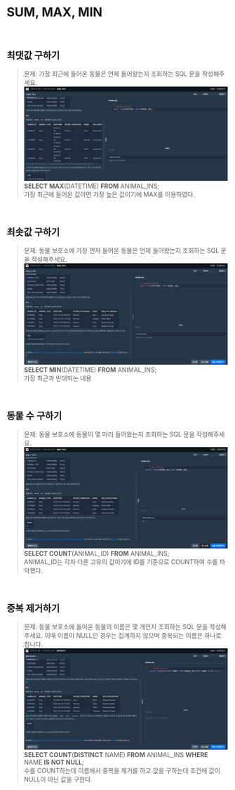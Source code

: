 # SUM, MAX, MIN
<br>

## 최댓값 구하기
>문제: 가장 최근에 들어온 동물은 언제 들어왔는지 조회하는 SQL 문을 작성해주세요.  
>![img](./02_01.jpg)  
>**SELECT MAX**(DATETIME) **FROM** ANIMAL_INS;  
>가장 최근에 들어온 값이면 가장 높은 값이기에 MAX를 이용하였다.
>

<br> 

## 최솟값 구하기
>문제: 동물 보호소에 가장 먼저 들어온 동물은 언제 들어왔는지 조회하는 SQL 문을 작성해주세요.  
>![img](./02_02.jpg)  
>**SELECT MIN**(DATETIME) **FROM** ANIMAL_INS;  
>가장 최근과 반대되는 내용  

<br>

## 동물 수 구하기
>문제: 동물 보호소에 동물이 몇 마리 들어왔는지 조회하는 SQL 문을 작성해주세요.  
>![img](./02_03.jpg)  
>**SELECT COUNT**(ANIMAL_ID) **FROM** ANIMAL_INS;    
>ANIMAL_ID는 각자 다른 고유의 값이기에 ID를 기준으로 COUNT하여 수를 파악했다.

<br>

## 중복 제거하기
>문제: 동물 보호소에 들어온 동물의 이름은 몇 개인지 조회하는 SQL 문을 작성해주세요. 이때 이름이 NULL인 경우는 집계하지 않으며 중복되는 이름은 하나로 칩니다.  
>![img](./02_04.jpg)  
>**SELECT COUNT**(**DISTINCT** NAME) **FROM** ANIMAL_INS **WHERE** NAME **IS NOT NULL**;  
>수를 COUNT하는데 이름에서 중복을 제거를 하고 값을 구하는데 조건에 값이 NULL이 아닌 값을 구한다.
>

